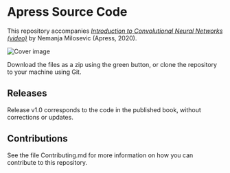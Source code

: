 # Apress Source Code

This repository accompanies [*Introduction to Convolutional Neural Networks (video)*](https://rd.springer.com/video/10.1007/978-1-4842-5648-0) by Nemanja Milosevic (Apress, 2020).

[comment]: #cover
![Cover image](9781484256480.jpg)

Download the files as a zip using the green button, or clone the repository to your machine using Git.

## Releases

Release v1.0 corresponds to the code in the published book, without corrections or updates.

## Contributions

See the file Contributing.md for more information on how you can contribute to this repository.